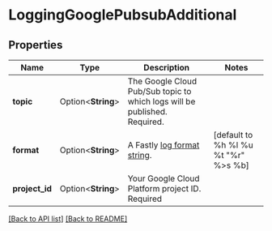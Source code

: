 # LoggingGooglePubsubAdditional

## Properties

Name | Type | Description | Notes
------------ | ------------- | ------------- | -------------
**topic** | Option<**String**> | The Google Cloud Pub/Sub topic to which logs will be published. Required. | 
**format** | Option<**String**> | A Fastly [log format string](https://docs.fastly.com/en/guides/custom-log-formats). | [default to %h %l %u %t "%r" %&gt;s %b]
**project_id** | Option<**String**> | Your Google Cloud Platform project ID. Required | 

[[Back to API list]](../README.md#documentation-for-api-endpoints) [[Back to README]](../README.md)


